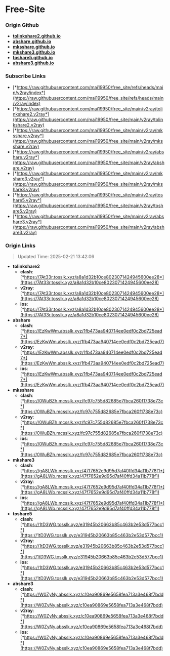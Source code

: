 # Free-Site

### Origin Github

- [**tolinkshare2.github.io**](https://github.com/tolinkshare2/tolinkshare2.github.io)
- [**abshare.github.io**](https://github.com/abshare/abshare.github.io)
- [**mksshare.github.io**](https://github.com/mksshare/mksshare.github.io)
- [**mkshare3.github.io**](https://github.com/mkshare3/mkshare3.github.io)
- [**toshare5.github.io**](https://github.com/toshare5/toshare5.github.io)
- [**abshare3.github.io**](https://github.com/abshare3/abshare3.github.io)

### Subscribe Links

- [*https://raw.githubusercontent.com/mai19950/free_site/refs/heads/main/v2ray/index*](https://raw.githubusercontent.com/mai19950/free_site/refs/heads/main/v2ray/index)
- [*https://raw.githubusercontent.com/mai19950/free_site/main/v2ray/tolinkshare2.v2ray*](https://raw.githubusercontent.com/mai19950/free_site/main/v2ray/tolinkshare2.v2ray)
- [*https://raw.githubusercontent.com/mai19950/free_site/main/v2ray/mksshare.v2ray*](https://raw.githubusercontent.com/mai19950/free_site/main/v2ray/mksshare.v2ray)
- [*https://raw.githubusercontent.com/mai19950/free_site/main/v2ray/abshare.v2ray*](https://raw.githubusercontent.com/mai19950/free_site/main/v2ray/abshare.v2ray)
- [*https://raw.githubusercontent.com/mai19950/free_site/main/v2ray/mkshare3.v2ray*](https://raw.githubusercontent.com/mai19950/free_site/main/v2ray/mkshare3.v2ray)
- [*https://raw.githubusercontent.com/mai19950/free_site/main/v2ray/toshare5.v2ray*](https://raw.githubusercontent.com/mai19950/free_site/main/v2ray/toshare5.v2ray)
- [*https://raw.githubusercontent.com/mai19950/free_site/main/v2ray/abshare3.v2ray*](https://raw.githubusercontent.com/mai19950/free_site/main/v2ray/abshare3.v2ray)

### Origin Links

> Updated Time: 2025-02-21 13:42:06

- **tolinkshare2**
  - **clash**: [*https://7At33r.tosslk.xyz/a8a1d32b10ce8023071424945600ee28*](https://7At33r.tosslk.xyz/a8a1d32b10ce8023071424945600ee28)
  - **v2ray**: [*https://7At33r.tosslk.xyz/a8a1d32b10ce8023071424945600ee28*](https://7At33r.tosslk.xyz/a8a1d32b10ce8023071424945600ee28)
  - **ios**: [*https://7At33r.tosslk.xyz/a8a1d32b10ce8023071424945600ee28*](https://7At33r.tosslk.xyz/a8a1d32b10ce8023071424945600ee28)
- **abshare**
  - **clash**: [*https://EzKwWm.absslk.xyz/1fb473aa940714ee0edf0c2bd725ead7*](https://EzKwWm.absslk.xyz/1fb473aa940714ee0edf0c2bd725ead7)
  - **v2ray**: [*https://EzKwWm.absslk.xyz/1fb473aa940714ee0edf0c2bd725ead7*](https://EzKwWm.absslk.xyz/1fb473aa940714ee0edf0c2bd725ead7)
  - **ios**: [*https://EzKwWm.absslk.xyz/1fb473aa940714ee0edf0c2bd725ead7*](https://EzKwWm.absslk.xyz/1fb473aa940714ee0edf0c2bd725ead7)
- **mksshare**
  - **clash**: [*https://0WuBZh.mcsslk.xyz/fc97c755d82685e7fbca260f1738e73c*](https://0WuBZh.mcsslk.xyz/fc97c755d82685e7fbca260f1738e73c)
  - **v2ray**: [*https://0WuBZh.mcsslk.xyz/fc97c755d82685e7fbca260f1738e73c*](https://0WuBZh.mcsslk.xyz/fc97c755d82685e7fbca260f1738e73c)
  - **ios**: [*https://0WuBZh.mcsslk.xyz/fc97c755d82685e7fbca260f1738e73c*](https://0WuBZh.mcsslk.xyz/fc97c755d82685e7fbca260f1738e73c)
- **mkshare3**
  - **clash**: [*https://gA8LWb.mcsslk.xyz/47f7652e9d95d7af40ffd34a11b778f1*](https://gA8LWb.mcsslk.xyz/47f7652e9d95d7af40ffd34a11b778f1)
  - **v2ray**: [*https://gA8LWb.mcsslk.xyz/47f7652e9d95d7af40ffd34a11b778f1*](https://gA8LWb.mcsslk.xyz/47f7652e9d95d7af40ffd34a11b778f1)
  - **ios**: [*https://gA8LWb.mcsslk.xyz/47f7652e9d95d7af40ffd34a11b778f1*](https://gA8LWb.mcsslk.xyz/47f7652e9d95d7af40ffd34a11b778f1)
- **toshare5**
  - **clash**: [*https://1tD3WG.tosslk.xyz/e31945b20663b85c463b2e53d577bcc1*](https://1tD3WG.tosslk.xyz/e31945b20663b85c463b2e53d577bcc1)
  - **v2ray**: [*https://1tD3WG.tosslk.xyz/e31945b20663b85c463b2e53d577bcc1*](https://1tD3WG.tosslk.xyz/e31945b20663b85c463b2e53d577bcc1)
  - **ios**: [*https://1tD3WG.tosslk.xyz/e31945b20663b85c463b2e53d577bcc1*](https://1tD3WG.tosslk.xyz/e31945b20663b85c463b2e53d577bcc1)
- **abshare3**
  - **clash**: [*https://W0ZyNy.absslk.xyz/c10ea90869e5658fea713a3e468f7bdd*](https://W0ZyNy.absslk.xyz/c10ea90869e5658fea713a3e468f7bdd)
  - **v2ray**: [*https://W0ZyNy.absslk.xyz/c10ea90869e5658fea713a3e468f7bdd*](https://W0ZyNy.absslk.xyz/c10ea90869e5658fea713a3e468f7bdd)
  - **ios**: [*https://W0ZyNy.absslk.xyz/c10ea90869e5658fea713a3e468f7bdd*](https://W0ZyNy.absslk.xyz/c10ea90869e5658fea713a3e468f7bdd)
